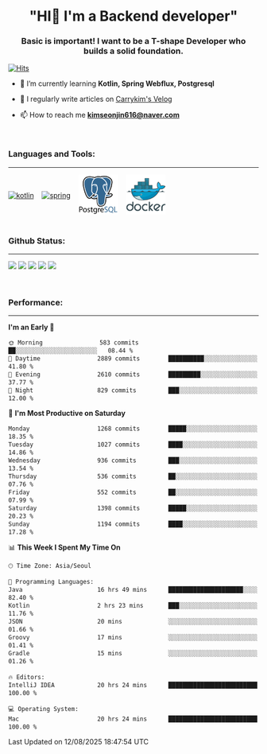 <h1 align="center">"HI👋 I'm a Backend developer" </h1>
<h3 align="center">Basic is important! I want to be a T-shape Developer who builds a solid foundation.</h3>

[![Hits](https://hits.seeyoufarm.com/api/count/incr/badge.svg?url=https%3A%2F%2Fgithub.com%2Fgimseonjin&count_bg=%2318BFE5&title_bg=%23555555&icon=ko-fi.svg&icon_color=%23E7E7E7&title=hits&edge_flat=false)](https://hits.seeyoufarm.com)

- 🌱 I’m currently learning **Kotlin, Spring Webflux, Postgresql**

- 📝 I regularly write articles on [Carrykim's Velog](https://velog.io/@carrykim)

- 📫 How to reach me **kimseonjin616@naver.com**

<br/>

<h3 align="left">Languages and Tools:</h3>

***

<div style="display: flex; flex-wrap: wrap; gap: 1rem; justify-content: start; align-items: center;">
  <a href="https://kotlinlang.org" target="_blank" rel="noreferrer">
    <img src="https://www.vectorlogo.zone/logos/kotlinlang/kotlinlang-icon.svg" alt="kotlin" style="width: 80px; height: 80px;">
  </a>
  <a href="https://spring.io/" target="_blank" rel="noreferrer">
    <img src="https://www.vectorlogo.zone/logos/springio/springio-icon.svg" alt="spring" style="width: 80px; height: 80px;">
  </a>
  <a href="https://www.postgresql.org" target="_blank" rel="noreferrer">
    <img src="https://raw.githubusercontent.com/devicons/devicon/master/icons/postgresql/postgresql-original-wordmark.svg" alt="postgresql" style="width: 80px; height: 80px;">
  </a>
  <a href="https://www.docker.com/" target="_blank" rel="noreferrer">
    <img src="https://raw.githubusercontent.com/devicons/devicon/master/icons/docker/docker-original-wordmark.svg" alt="docker" style="width: 80px; height: 80px;">
  </a>
</div>


<br/>

<h3 align="left">Github Status:</h3>

***

![](http://github-profile-summary-cards.vercel.app/api/cards/profile-details?username=gimseonjin&theme=nord_bright)
![](http://github-profile-summary-cards.vercel.app/api/cards/repos-per-language?username=gimseonjin&theme=nord_bright)
![](http://github-profile-summary-cards.vercel.app/api/cards/most-commit-language?username=gimseonjin&theme=nord_bright)
![](http://github-profile-summary-cards.vercel.app/api/cards/stats?username=gimseonjin&theme=nord_bright)
![](http://github-profile-summary-cards.vercel.app/api/cards/productive-time?username=gimseonjin&theme=nord_bright&utcOffset=8)


<br/>

<h3 align="left">Performance:</h3>

***

<!--START_SECTION:waka-->
**I'm an Early 🐤** 

```text
🌞 Morning                583 commits         ██░░░░░░░░░░░░░░░░░░░░░░░   08.44 % 
🌆 Daytime                2889 commits        ██████████░░░░░░░░░░░░░░░   41.80 % 
🌃 Evening                2610 commits        █████████░░░░░░░░░░░░░░░░   37.77 % 
🌙 Night                  829 commits         ███░░░░░░░░░░░░░░░░░░░░░░   12.00 % 
```
📅 **I'm Most Productive on Saturday** 

```text
Monday                   1268 commits        █████░░░░░░░░░░░░░░░░░░░░   18.35 % 
Tuesday                  1027 commits        ████░░░░░░░░░░░░░░░░░░░░░   14.86 % 
Wednesday                936 commits         ███░░░░░░░░░░░░░░░░░░░░░░   13.54 % 
Thursday                 536 commits         ██░░░░░░░░░░░░░░░░░░░░░░░   07.76 % 
Friday                   552 commits         ██░░░░░░░░░░░░░░░░░░░░░░░   07.99 % 
Saturday                 1398 commits        █████░░░░░░░░░░░░░░░░░░░░   20.23 % 
Sunday                   1194 commits        ████░░░░░░░░░░░░░░░░░░░░░   17.28 % 
```


📊 **This Week I Spent My Time On** 

```text
🕑︎ Time Zone: Asia/Seoul

💬 Programming Languages: 
Java                     16 hrs 49 mins      █████████████████████░░░░   82.40 % 
Kotlin                   2 hrs 23 mins       ███░░░░░░░░░░░░░░░░░░░░░░   11.76 % 
JSON                     20 mins             ░░░░░░░░░░░░░░░░░░░░░░░░░   01.66 % 
Groovy                   17 mins             ░░░░░░░░░░░░░░░░░░░░░░░░░   01.41 % 
Gradle                   15 mins             ░░░░░░░░░░░░░░░░░░░░░░░░░   01.26 % 

🔥 Editors: 
IntelliJ IDEA            20 hrs 24 mins      █████████████████████████   100.00 % 

💻 Operating System: 
Mac                      20 hrs 24 mins      █████████████████████████   100.00 % 
```


 Last Updated on 12/08/2025 18:47:54 UTC
<!--END_SECTION:waka-->

<div align="center">
  
